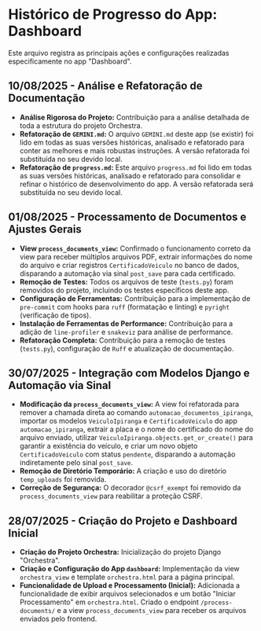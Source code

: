 # Histórico de Progresso do App: Dashboard

Este arquivo registra as principais ações e configurações realizadas especificamente no app "Dashboard".

## 10/08/2025 - Análise e Refatoração de Documentação

- **Análise Rigorosa do Projeto:** Contribuição para a análise detalhada de toda a estrutura do projeto Orchestra.
- **Refatoração de `GEMINI.md`:** O arquivo `GEMINI.md` deste app (se existir) foi lido em todas as suas versões históricas, analisado e refatorado para conter as melhores e mais robustas instruções. A versão refatorada foi substituída no seu devido local.
- **Refatoração de `progress.md`:** Este arquivo `progress.md` foi lido em todas as suas versões históricas, analisado e refatorado para consolidar e refinar o histórico de desenvolvimento do app. A versão refatorada será substituída no seu devido local.

## 01/08/2025 - Processamento de Documentos e Ajustes Gerais

- **View `process_documents_view`:** Confirmado o funcionamento correto da view para receber múltiplos arquivos PDF, extrair informações do nome do arquivo e criar registros `CertificadoVeiculo` no banco de dados, disparando a automação via sinal `post_save` para cada certificado.
- **Remoção de Testes:** Todos os arquivos de teste (`tests.py`) foram removidos do projeto, incluindo os testes específicos deste app.
- **Configuração de Ferramentas:** Contribuição para a implementação de `pre-commit` com hooks para `ruff` (formatação e linting) e `pyright` (verificação de tipos).
- **Instalação de Ferramentas de Performance:** Contribuição para a adição de `line-profiler` e `snakeviz` para análise de performance.
- **Refatoração Completa:** Contribuição para a remoção de testes (`tests.py`), configuração de `Ruff` e atualização de documentação.

## 30/07/2025 - Integração com Modelos Django e Automação via Sinal

- **Modificação da `process_documents_view`:** A view foi refatorada para remover a chamada direta ao comando `automacao_documentos_ipiranga`, importar os modelos `VeiculoIpiranga` e `CertificadoVeiculo` do app `automacao_ipiranga`, extrair a placa e o nome do certificado do nome do arquivo enviado, utilizar `VeiculoIpiranga.objects.get_or_create()` para garantir a existência do veículo, e criar um novo objeto `CertificadoVeiculo` com status `pendente`, disparando a automação indiretamente pelo sinal `post_save`.
- **Remoção de Diretório Temporário:** A criação e uso do diretório `temp_uploads` foi removida.
- **Correção de Segurança:** O decorador `@csrf_exempt` foi removido da `process_documents_view` para reabilitar a proteção CSRF.

## 28/07/2025 - Criação do Projeto e Dashboard Inicial

- **Criação do Projeto Orchestra:** Inicialização do projeto Django "Orchestra".
- **Criação e Configuração do App `dashboard`:** Implementação da view `orchestra_view` e template `orchestra.html` para a página principal.
- **Funcionalidade de Upload e Processamento (Inicial):** Adicionada a funcionalidade de exibir arquivos selecionados e um botão "Iniciar Processamento" em `orchestra.html`. Criado o endpoint `/process-documents/` e a view `process_documents_view` para receber os arquivos enviados pelo frontend.
